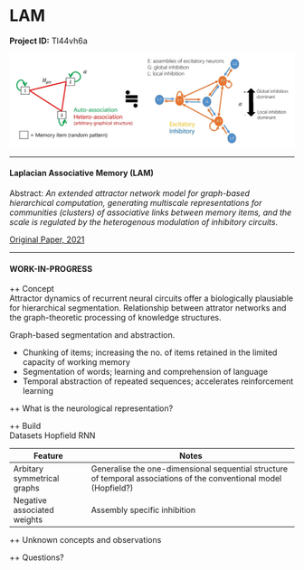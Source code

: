 # LAM

**Project ID:**  Tl44vh6a

<p align="center">
  <img src="https://github.com/epochlab/LAM/blob/main/sample.png">
</p>

--------------------------------------------------------------------

#### Laplacian Associative Memory (LAM)
Abstract: *An extended attractor network model for graph-based hierarchical computation, generating multiscale representations for communities (clusters) of associative links between memory items, and the scale is regulated by the heterogenous modulation of inhibitory circuits.*

[Original Paper, 2021](https://www.ncbi.nlm.nih.gov/pmc/articles/PMC8412329/pdf/pcbi.1009296.pdf)

--------------------------------------------------------------------

#### WORK-IN-PROGRESS

++ Concept<br>
Attractor dynamics of recurrent neural circuits offer a biologically plausiable for hierarchical segmentation.
Relationship between attrator networks and the graph-theoretic processing of knowledge structures.

Graph-based segmentation and abstraction.

- Chunking of items; increasing the no. of items retained in the limited capacity of working memory
- Segmentation of words; learning and comprehension of language
- Temporal abstraction of repeated sequences; accelerates reinforcement learning

++ What is the neurological representation?<br>

++ Build<br>
Datasets
Hopfield RNN

Feature | Notes
------- | -------
Arbitary symmetrical graphs | Generalise the one-dimensional sequential structure of temporal associations of the conventional model (Hopfield?)
Negative associated weights | Assembly specific inhibition

++ Unknown concepts and observations<br>

++ Questions?<br>